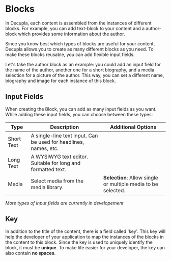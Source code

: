 # Blocks

In Decupla, each content is assembled from the instances of different blocks. For example, you can add text-block to your content and a author-block which provides some information about the author. 

Since you know best which types of blocks are useful for your content, Decupla allows you to create as many different blocks as you need. To make these blocks reusable, you can add flexible input fields.

Let's take the author block as an example: you could add an input field for the name of the author, another one for a short biography, and a media selection for a picture of the author. This way, you can set a different name, biography and image for each instance of this block.

## Input Fields

When creating the Block, you can add as many input fields as you want. While adding these input fields, you can choose between these types:

| Type       | Description                            | Additional Options                         |
|------------|----------------------------------------|-------------------------------------------|
| Short Text        | A single-line text input. Can be used for headlines, names, etc. | |
| Long Text         | A WYSIWYG text editor. Suitable for long and formatted text. | |
| Media              | Select media from the media library. | **Selection**: Allow single or multiple media to be selected. |

*More types of input fields are currently in developement*

## Key

In addition to the title of the content, there is a field called 'key'. This key will help the developer of your application to map the instances of the blocks in the content to this block. Since the key is used to uniquely identify the block, it must be **unique**. To make life easier for your developer, the key can also contain **no spaces**.